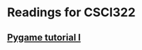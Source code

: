 # Readings for CSCI322


## [Pygame tutorial I](http://eli.thegreenplace.net/2008/12/13/writing-a-game-in-python-with-pygame-part-i)